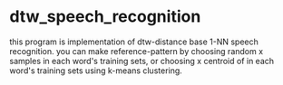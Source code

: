 # dtw_speech_recognition

this program is implementation of dtw-distance base 1-NN speech recognition.
you can make reference-pattern by choosing random x samples in each word's training sets,
or choosing x centroid of in each word's training sets using k-means clustering.

